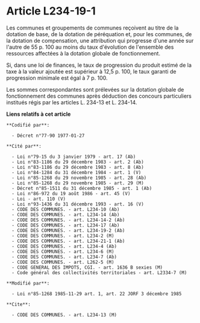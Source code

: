 # Article L234-19-1

Les communes et groupements de communes reçoivent au titre de la dotation de base, de la dotation de péréquation et, pour les
communes, de la dotation de compensation, une attribution qui progresse d'une année sur l'autre de 55 p. 100 au moins du taux
d'évolution de l'ensemble des ressources affectées à la dotation globale de fonctionnement.

Si, dans une loi de finances, le taux de progression du produit estimé de la taxe à la valeur ajoutée est supérieur à 12,5 p.
100, le taux garanti de progression minimale est égal à 7 p. 100.

Les sommes correspondantes sont prélevées sur la dotation globale de fonctionnement des communes après déduction des concours
particuliers institués régis par les articles L. 234-13 et L. 234-14.

**Liens relatifs à cet article**

	**Codifié par**:

	  - Décret n°77-90 1977-01-27

	**Cité par**:

	  - Loi n°79-15 du 3 janvier 1979 - art. 17 (Ab)
	  - Loi n°83-1186 du 29 décembre 1983 - art. 2 (Ab)
	  - Loi n°83-1186 du 29 décembre 1983 - art. 8 (Ab)
	  - Loi n°84-1284 du 31 décembre 1984 - art. 1 (V)
	  - Loi n°85-1268 du 29 novembre 1985 - art. 28 (Ab)
	  - Loi n°85-1268 du 29 novembre 1985 - art. 29 (M)
	  - Décret n°85-1511 du 31 décembre 1985 - art. 1 (Ab)
	  - Loi n°86-972 du 19 août 1986 - art. 45 (V)
	  - Loi - art. 110 (V)
	  - Loi n°93-1436 du 31 décembre 1993 - art. 16 (V)
	  - CODE DES COMMUNES. - art. L234-10 (Ab)
	  - CODE DES COMMUNES. - art. L234-14 (Ab)
	  - CODE DES COMMUNES. - art. L234-14-2 (Ab)
	  - CODE DES COMMUNES. - art. L234-17 (Ab)
	  - CODE DES COMMUNES. - art. L234-19-2 (Ab)
	  - CODE DES COMMUNES. - art. L234-2 (M)
	  - CODE DES COMMUNES. - art. L234-21-1 (Ab)
	  - CODE DES COMMUNES. - art. L234-4 (Ab)
	  - CODE DES COMMUNES. - art. L234-6 (M)
	  - CODE DES COMMUNES. - art. L234-7 (Ab)
	  - CODE DES COMMUNES. - art. L262-5 (M)
	  - CODE GENERAL DES IMPOTS, CGI. - art. 1636 B sexies (M)
	  - Code général des collectivités territoriales - art. L2334-7 (M)

	**Modifié par**:

	  - Loi n°85-1268 1985-11-29 art. 1, art. 22 JORF 3 décembre 1985

	**Cite**:

	  - CODE DES COMMUNES. - art. L234-13 (M)
